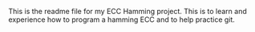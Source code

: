 This is the readme file for my ECC Hamming project. This is to learn and
experience how to program a hamming ECC and to help practice git.

